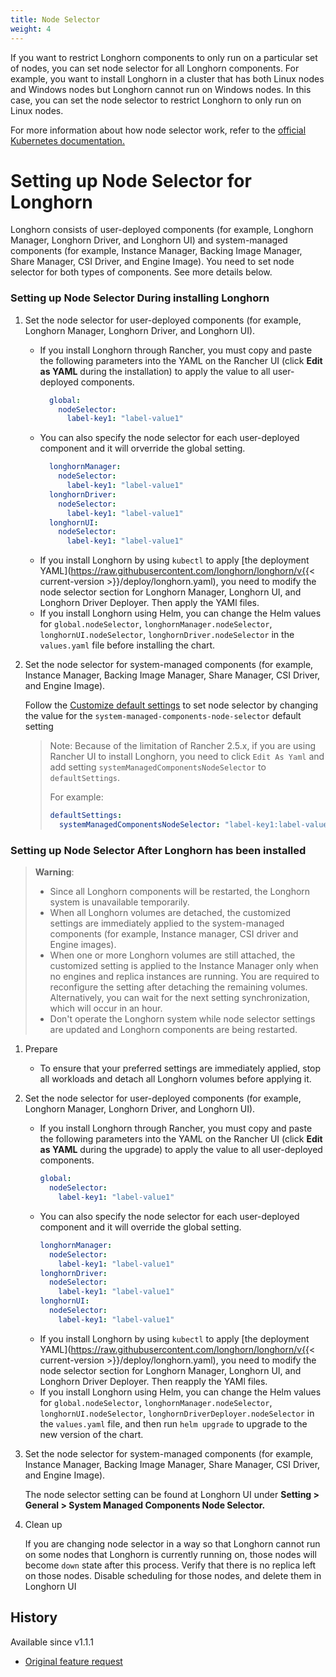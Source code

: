 ```yaml
---
title: Node Selector
weight: 4
---
```


If you want to restrict Longhorn components to only run on a particular set of nodes, you can set node selector for all Longhorn components.
For example, you want to install Longhorn in a cluster that has both Linux nodes and Windows nodes but Longhorn cannot run on Windows nodes.
In this case, you can set the node selector to restrict Longhorn to only run on Linux nodes.

For more information about how node selector work, refer to the [official Kubernetes documentation.](https://kubernetes.io/docs/concepts/scheduling-eviction/assign-pod-node/#nodeselector)

# Setting up Node Selector for Longhorn
Longhorn consists of user-deployed components (for example, Longhorn Manager, Longhorn Driver, and Longhorn UI) and system-managed components (for example, Instance Manager, Backing Image Manager, Share Manager, CSI Driver, and Engine Image).
You need to set node selector for both types of components. See more details below.

### Setting up Node Selector During installing Longhorn
1. Set the node selector for user-deployed components (for example, Longhorn Manager, Longhorn Driver, and Longhorn UI).
   * If you install Longhorn through Rancher, you must copy and paste the following parameters into the YAML on the Rancher UI (click **Edit as YAML** during the installation) to apply the value to all user-deployed components.
      ```yaml
        global:
          nodeSelector:
            label-key1: "label-value1"
      ```
   * You can also specify the node selector for each user-deployed component and it will orverride the global setting.
      ```yaml
        longhornManager:
          nodeSelector:
            label-key1: "label-value1"
        longhornDriver:
          nodeSelector:
            label-key1: "label-value1"
        longhornUI:
          nodeSelector:
            label-key1: "label-value1"
      ```
   * If you install Longhorn by using `kubectl` to apply [the deployment YAML](https://raw.githubusercontent.com/longhorn/longhorn/v{{< current-version >}}/deploy/longhorn.yaml), you need to modify the node selector section for Longhorn Manager, Longhorn UI, and Longhorn Driver Deployer.
    Then apply the YAMl files.
   * If you install Longhorn using Helm, you can change the Helm values for `global.nodeSelector`, `longhornManager.nodeSelector`, `longhornUI.nodeSelector`, `longhornDriver.nodeSelector` in the `values.yaml` file before installing the chart.

2. Set the node selector for system-managed components (for example, Instance Manager, Backing Image Manager, Share Manager, CSI Driver, and Engine Image).

   Follow the [Customize default settings](../customizing-default-settings/) to set node selector by changing the value for the `system-managed-components-node-selector` default setting
   > Note: Because of the limitation of Rancher 2.5.x, if you are using Rancher UI to install Longhorn, you need to click `Edit As Yaml` and add setting `systemManagedComponentsNodeSelector` to `defaultSettings`.
   >
   > For example:
   > ```yaml
   > defaultSettings:
   >   systemManagedComponentsNodeSelector: "label-key1:label-value1"
   >  ```

### Setting up Node Selector After Longhorn has been installed

> **Warning**:
> * Since all Longhorn components will be restarted, the Longhorn system is unavailable temporarily.
> * When all Longhorn volumes are detached, the customized settings are immediately applied to the system-managed components (for example, Instance manager, CSI driver and Engine images).
> * When one or more Longhorn volumes are still attached, the customized setting is applied to the Instance Manager only when no engines and replica instances are running. You are required to reconfigure the setting after detaching the remaining volumes. Alternatively, you can wait for the next setting synchronization, which will occur in an hour.
> * Don't operate the Longhorn system while node selector settings are updated and Longhorn components are being restarted.

1. Prepare
   * To ensure that your preferred settings are immediately applied, stop all workloads and detach all Longhorn volumes before applying it.

2. Set the node selector for user-deployed components (for example, Longhorn Manager, Longhorn Driver, and Longhorn UI).
   * If you install Longhorn through Rancher, you must copy and paste the following parameters into the YAML on the Rancher UI (click **Edit as YAML** during the upgrade) to apply the value to all user-deployed components.
        ```yaml
        global:
          nodeSelector:
            label-key1: "label-value1"
        ```
    * You can also specify the node selector for each user-deployed component and it will override the global setting.
        ```yaml
        longhornManager:
          nodeSelector:
            label-key1: "label-value1"
        longhornDriver:
          nodeSelector:
            label-key1: "label-value1"
        longhornUI:
          nodeSelector:
            label-key1: "label-value1"
        ```
    * If you install Longhorn by using `kubectl` to apply [the deployment YAML](https://raw.githubusercontent.com/longhorn/longhorn/v{{< current-version >}}/deploy/longhorn.yaml), you need to modify the node selector section for Longhorn Manager, Longhorn UI, and Longhorn Driver Deployer.
      Then reapply the YAMl files.
    * If you install Longhorn using Helm, you can change the Helm values for `global.nodeSelector`, `longhornManager.nodeSelector`, `longhornUI.nodeSelector`, `longhornDriverDeployer.nodeSelector` in the `values.yaml` file, and then run `helm upgrade` to upgrade to the new version of the chart.

3. Set the node selector for system-managed components (for example, Instance Manager, Backing Image Manager, Share Manager, CSI Driver, and Engine Image).

   The node selector setting can be found at Longhorn UI under **Setting > General > System Managed Components Node Selector.**

4. Clean up

   If you are changing node selector in a way so that Longhorn cannot run on some nodes that Longhorn is currently running on,
   those nodes will become `down` state after this process. Verify that there is no replica left on those nodes.
   Disable scheduling for those nodes, and delete them in Longhorn UI

## History
Available since v1.1.1
* [Original feature request](https://github.com/longhorn/longhorn/issues/2199)
